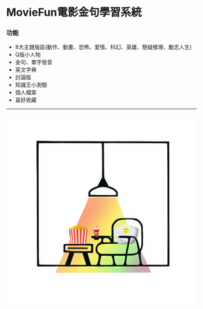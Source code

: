 # MovieFun電影金句學習系統

### 功能

- 8大主題版區(動作、動畫、恐怖、愛情、科幻、英雄、懸疑推理、勵志人生)
- Q版小人物
- 金句、單字發音
- 英文字典
- 討論版
- 知識王小測驗
- 個人檔案
- 喜好收藏
----
![logo](https://raw.githubusercontent.com/PDK9574/english-movie/main/English/Assets/image/logo.png "logo")